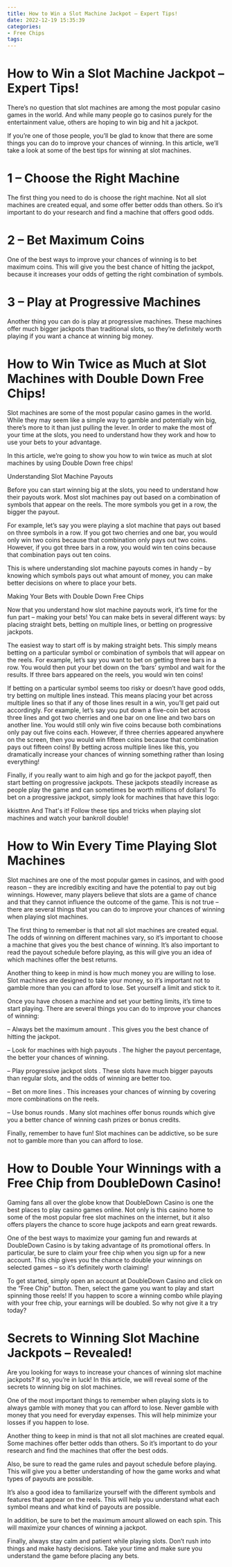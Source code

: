 ```yaml
---
title: How to Win a Slot Machine Jackpot – Expert Tips!
date: 2022-12-19 15:35:39
categories:
- Free Chips
tags:
---
```



#  How to Win a Slot Machine Jackpot – Expert Tips!

There’s no question that slot machines are among the most popular casino games in the world. And while many people go to casinos purely for the entertainment value, others are hoping to win big and hit a jackpot.

If you’re one of those people, you’ll be glad to know that there are some things you can do to improve your chances of winning. In this article, we’ll take a look at some of the best tips for winning at slot machines.

# 1 – Choose the Right Machine

The first thing you need to do is choose the right machine. Not all slot machines are created equal, and some offer better odds than others. So it’s important to do your research and find a machine that offers good odds.

# 2 – Bet Maximum Coins

One of the best ways to improve your chances of winning is to bet maximum coins. This will give you the best chance of hitting the jackpot, because it increases your odds of getting the right combination of symbols.

# 3 – Play at Progressive Machines

Another thing you can do is play at progressive machines. These machines offer much bigger jackpots than traditional slots, so they’re definitely worth playing if you want a chance at winning big money.














#  How to Win Twice as Much at Slot Machines with Double Down Free Chips!

Slot machines are some of the most popular casino games in the world. While they may seem like a simple way to gamble and potentially win big, there’s more to it than just pulling the lever. In order to make the most of your time at the slots, you need to understand how they work and how to use your bets to your advantage.

In this article, we’re going to show you how to win twice as much at slot machines by using Double Down free chips!

Understanding Slot Machine Payouts

Before you can start winning big at the slots, you need to understand how their payouts work. Most slot machines pay out based on a combination of symbols that appear on the reels. The more symbols you get in a row, the bigger the payout.

For example, let’s say you were playing a slot machine that pays out based on three symbols in a row. If you got two cherries and one bar, you would only win two coins because that combination only pays out two coins. However, if you got three bars in a row, you would win ten coins because that combination pays out ten coins.

This is where understanding slot machine payouts comes in handy – by knowing which symbols pays out what amount of money, you can make better decisions on where to place your bets.

Making Your Bets with Double Down Free Chips

Now that you understand how slot machine payouts work, it’s time for the fun part – making your bets! You can make bets in several different ways: by placing straight bets, betting on multiple lines, or betting on progressive jackpots.

The easiest way to start off is by making straight bets. This simply means betting on a particular symbol or combination of symbols that will appear on the reels. For example, let’s say you want to bet on getting three bars in a row. You would then put your bet down on the ‘bars’ symbol and wait for the results. If three bars appeared on the reels, you would win ten coins!

If betting on a particular symbol seems too risky or doesn’t have good odds, try betting on multiple lines instead. This means placing your bet across multiple lines so that if any of those lines result in a win, you’ll get paid out accordingly. For example, let’s say you put down a five-coin bet across three lines and got two cherries and one bar on one line and two bars on another line. You would still only win five coins because both combinations only pay out five coins each. However, if three cherries appeared anywhere on the screen, then you would win fifteen coins because that combination pays out fifteen coins! By betting across multiple lines like this, you dramatically increase your chances of winning something rather than losing everything!

Finally, if you really want to aim high and go for the jackpot payoff, then start betting on progressive jackpots. These jackpots steadily increase as people play the game and can sometimes be worth millions of dollars! To bet on a progressive jackpot, simply look for machines that have this logo:



















  kkisttnn And That's it! Follow these tips and tricks when playing slot machines and watch your bankroll double!

#  How to Win Every Time Playing Slot Machines 

Slot machines are one of the most popular games in casinos, and with good reason – they are incredibly exciting and have the potential to pay out big winnings. However, many players believe that slots are a game of chance and that they cannot influence the outcome of the game. This is not true – there are several things that you can do to improve your chances of winning when playing slot machines. 

The first thing to remember is that not all slot machines are created equal. The odds of winning on different machines vary, so it’s important to choose a machine that gives you the best chance of winning. It’s also important to read the payout schedule before playing, as this will give you an idea of which machines offer the best returns. 

Another thing to keep in mind is how much money you are willing to lose. Slot machines are designed to take your money, so it’s important not to gamble more than you can afford to lose. Set yourself a limit and stick to it. 

Once you have chosen a machine and set your betting limits, it’s time to start playing. There are several things you can do to improve your chances of winning: 

– Always bet the maximum amount . This gives you the best chance of hitting the jackpot.

– Look for machines with high payouts . The higher the payout percentage, the better your chances of winning.

– Play progressive jackpot slots . These slots have much bigger payouts than regular slots, and the odds of winning are better too.

– Bet on more lines . This increases your chances of winning by covering more combinations on the reels.

– Use bonus rounds . Many slot machines offer bonus rounds which give you a better chance of winning cash prizes or bonus credits.

Finally, remember to have fun! Slot machines can be addictive, so be sure not to gamble more than you can afford to lose.

#  How to Double Your Winnings with a Free Chip from DoubleDown Casino!

 Gaming fans all over the globe know that DoubleDown Casino is one the best places to play casino games online. Not only is this casino home to some of the most popular free slot machines on the internet, but it also offers players the chance to score huge jackpots and earn great rewards.

One of the best ways to maximize your gaming fun and rewards at DoubleDown Casino is by taking advantage of its promotional offers. In particular, be sure to claim your free chip when you sign up for a new account. This chip gives you the chance to double your winnings on selected games – so it’s definitely worth claiming!

To get started, simply open an account at DoubleDown Casino and click on the “Free Chip” button. Then, select the game you want to play and start spinning those reels! If you happen to score a winning combo while playing with your free chip, your earnings will be doubled. So why not give it a try today?

#  Secrets to Winning Slot Machine Jackpots – Revealed!

Are you looking for ways to increase your chances of winning slot machine jackpots? If so, you’re in luck! In this article, we will reveal some of the secrets to winning big on slot machines.

One of the most important things to remember when playing slots is to always gamble with money that you can afford to lose. Never gamble with money that you need for everyday expenses. This will help minimize your losses if you happen to lose.

Another thing to keep in mind is that not all slot machines are created equal. Some machines offer better odds than others. So it’s important to do your research and find the machines that offer the best odds.

Also, be sure to read the game rules and payout schedule before playing. This will give you a better understanding of how the game works and what types of payouts are possible.

It’s also a good idea to familiarize yourself with the different symbols and features that appear on the reels. This will help you understand what each symbol means and what kind of payouts are possible.

In addition, be sure to bet the maximum amount allowed on each spin. This will maximize your chances of winning a jackpot.

Finally, always stay calm and patient while playing slots. Don’t rush into things and make hasty decisions. Take your time and make sure you understand the game before placing any bets.